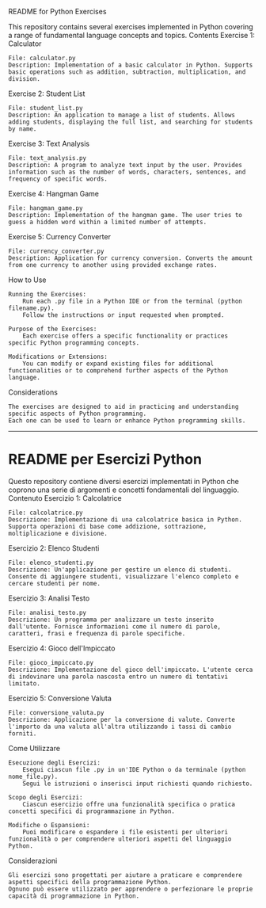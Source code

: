 README for Python Exercises

This repository contains several exercises implemented in Python covering a range of fundamental language concepts and topics.
Contents
Exercise 1: Calculator

    File: calculator.py
    Description: Implementation of a basic calculator in Python. Supports basic operations such as addition, subtraction, multiplication, and division.

Exercise 2: Student List

    File: student_list.py
    Description: An application to manage a list of students. Allows adding students, displaying the full list, and searching for students by name.

Exercise 3: Text Analysis

    File: text_analysis.py
    Description: A program to analyze text input by the user. Provides information such as the number of words, characters, sentences, and frequency of specific words.

Exercise 4: Hangman Game

    File: hangman_game.py
    Description: Implementation of the hangman game. The user tries to guess a hidden word within a limited number of attempts.

Exercise 5: Currency Converter

    File: currency_converter.py
    Description: Application for currency conversion. Converts the amount from one currency to another using provided exchange rates.

How to Use

    Running the Exercises:
        Run each .py file in a Python IDE or from the terminal (python filename.py).
        Follow the instructions or input requested when prompted.

    Purpose of the Exercises:
        Each exercise offers a specific functionality or practices specific Python programming concepts.

    Modifications or Extensions:
        You can modify or expand existing files for additional functionalities or to comprehend further aspects of the Python language.

Considerations

    The exercises are designed to aid in practicing and understanding specific aspects of Python programming.
    Each one can be used to learn or enhance Python programming skills.


------------------


# README per Esercizi Python

Questo repository contiene diversi esercizi implementati in Python che coprono una serie di argomenti e concetti fondamentali del linguaggio.
Contenuto
Esercizio 1: Calcolatrice

    File: calcolatrice.py
    Descrizione: Implementazione di una calcolatrice basica in Python. Supporta operazioni di base come addizione, sottrazione, moltiplicazione e divisione.

Esercizio 2: Elenco Studenti

    File: elenco_studenti.py
    Descrizione: Un'applicazione per gestire un elenco di studenti. Consente di aggiungere studenti, visualizzare l'elenco completo e cercare studenti per nome.

Esercizio 3: Analisi Testo

    File: analisi_testo.py
    Descrizione: Un programma per analizzare un testo inserito dall'utente. Fornisce informazioni come il numero di parole, caratteri, frasi e frequenza di parole specifiche.

Esercizio 4: Gioco dell'Impiccato

    File: gioco_impiccato.py
    Descrizione: Implementazione del gioco dell'impiccato. L'utente cerca di indovinare una parola nascosta entro un numero di tentativi limitato.

Esercizio 5: Conversione Valuta

    File: conversione_valuta.py
    Descrizione: Applicazione per la conversione di valute. Converte l'importo da una valuta all'altra utilizzando i tassi di cambio forniti.

Come Utilizzare

    Esecuzione degli Esercizi:
        Esegui ciascun file .py in un'IDE Python o da terminale (python nome_file.py).
        Segui le istruzioni o inserisci input richiesti quando richiesto.

    Scopo degli Esercizi:
        Ciascun esercizio offre una funzionalità specifica o pratica concetti specifici di programmazione in Python.

    Modifiche o Espansioni:
        Puoi modificare o espandere i file esistenti per ulteriori funzionalità o per comprendere ulteriori aspetti del linguaggio Python.

Considerazioni

    Gli esercizi sono progettati per aiutare a praticare e comprendere aspetti specifici della programmazione Python.
    Ognuno può essere utilizzato per apprendere o perfezionare le proprie capacità di programmazione in Python.
